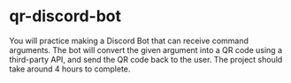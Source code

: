 # qr-discord-bot
You will practice making a Discord Bot that can receive command arguments. The bot will convert the given argument into a QR code using a third-party API, and send the QR code back to the user. The project should take around 4 hours to complete.
